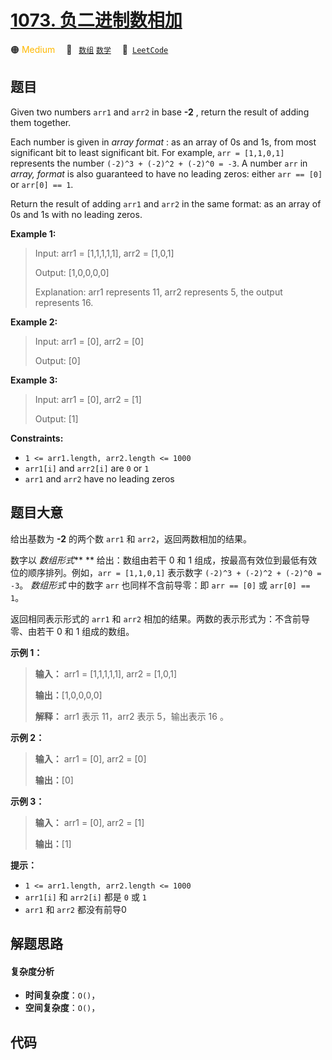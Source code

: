 # [1073. 负二进制数相加](https://leetcode.com/problems/adding-two-negabinary-numbers)

🟠 <font color=#ffb800>Medium</font>&emsp; 🔖&ensp; [`数组`](/leetcode/outline/tag/array.md) [`数学`](/leetcode/outline/tag/math.md)&emsp; 🔗&ensp;[`LeetCode`](https://leetcode.com/problems/adding-two-negabinary-numbers)


## 题目

Given two numbers `arr1` and `arr2` in base **-2** , return the result of
adding them together.

Each number is given in _array format_ :  as an array of 0s and 1s, from most
significant bit to least significant bit.  For example, `arr = [1,1,0,1]`
represents the number `(-2)^3 + (-2)^2 + (-2)^0 = -3`.  A number `arr` in
_array, format_ is also guaranteed to have no leading zeros: either `arr ==
[0]` or `arr[0] == 1`.

Return the result of adding `arr1` and `arr2` in the same format: as an array
of 0s and 1s with no leading zeros.



**Example 1:**

> Input: arr1 = [1,1,1,1,1], arr2 = [1,0,1]
> 
> Output: [1,0,0,0,0]
> 
> Explanation: arr1 represents 11, arr2 represents 5, the output represents 16.

**Example 2:**

> Input: arr1 = [0], arr2 = [0]
> 
> Output: [0]

**Example 3:**

> Input: arr1 = [0], arr2 = [1]
> 
> Output: [1]

**Constraints:**

  * `1 <= arr1.length, arr2.length <= 1000`
  * `arr1[i]` and `arr2[i]` are `0` or `1`
  * `arr1` and `arr2` have no leading zeros


## 题目大意

给出基数为 **-2**  的两个数 `arr1` 和 `arr2`，返回两数相加的结果。

数字以 _数组形式_** ** 给出：数组由若干 0 和 1 组成，按最高有效位到最低有效位的顺序排列。例如，`arr = [1,1,0,1]` 表示数字
`(-2)^3 + (-2)^2 + (-2)^0 = -3`。 _数组形式_  中的数字 `arr` 也同样不含前导零：即 `arr == [0]` 或
`arr[0] == 1`。

返回相同表示形式的 `arr1` 和 `arr2` 相加的结果。两数的表示形式为：不含前导零、由若干 0 和 1 组成的数组。



**示例 1：**

> 
> 
> 
> 
> 
> **输入：** arr1 = [1,1,1,1,1], arr2 = [1,0,1]
> 
> **输出：**[1,0,0,0,0]
> 
> **解释：** arr1 表示 11，arr2 表示 5，输出表示 16 。
> 
> 

**示例 2：**

> 
> 
> 
> 
> 
> **输入：** arr1 = [0], arr2 = [0]
> 
> **输出：**[0]
> 
> 

**示例 3：**

> 
> 
> 
> 
> 
> **输入：** arr1 = [0], arr2 = [1]
> 
> **输出：**[1]
> 
> 



**提示：**

  * `1 <= arr1.length, arr2.length <= 1000`
  * `arr1[i]` 和 `arr2[i]` 都是 `0` 或 `1`
  * `arr1` 和 `arr2` 都没有前导0


## 解题思路

#### 复杂度分析

- **时间复杂度**：`O()`，
- **空间复杂度**：`O()`，

## 代码

```javascript

```